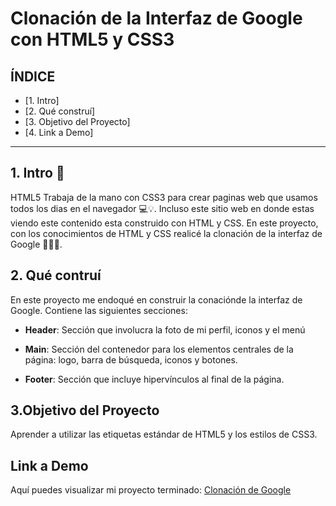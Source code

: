 # Clonación de la Interfaz de Google con HTML5 y CSS3

## **ÍNDICE**

* [1. Intro] 
* [2. Qué construí] 
* [3. Objetivo del Proyecto]
* [4. Link a Demo] 

****

## 1. Intro 🧐

HTML5 Trabaja de la mano con CSS3 para crear paginas web que usamos todos los dias en el navegador 💻💡. Incluso este sitio web en donde estas viendo este contenido esta construido con HTML y CSS. En este proyecto, con los conocimientos de HTML y CSS realicé la clonación de la interfaz de Google 🙌👏🤓.

## 2. Qué contruí

En este proyecto me endoqué en construir la conaciónde la interfaz de Google. Contiene las siguientes secciones:

* **Header**: Sección que involucra la foto de mi perfil, iconos y el menú

* **Main**: Sección del contenedor para los elementos centrales de la página: logo, barra de búsqueda, iconos y botones.

* **Footer**: Sección que incluye hipervínculos al final de la página.

## 3.Objetivo del Proyecto

Aprender a utilizar las etiquetas estándar de HTML5 y los estilos de CSS3.


## Link a Demo

Aquí puedes visualizar mi proyecto terminado: [Clonación de Google](https://google-clonation.netlify.app/)
